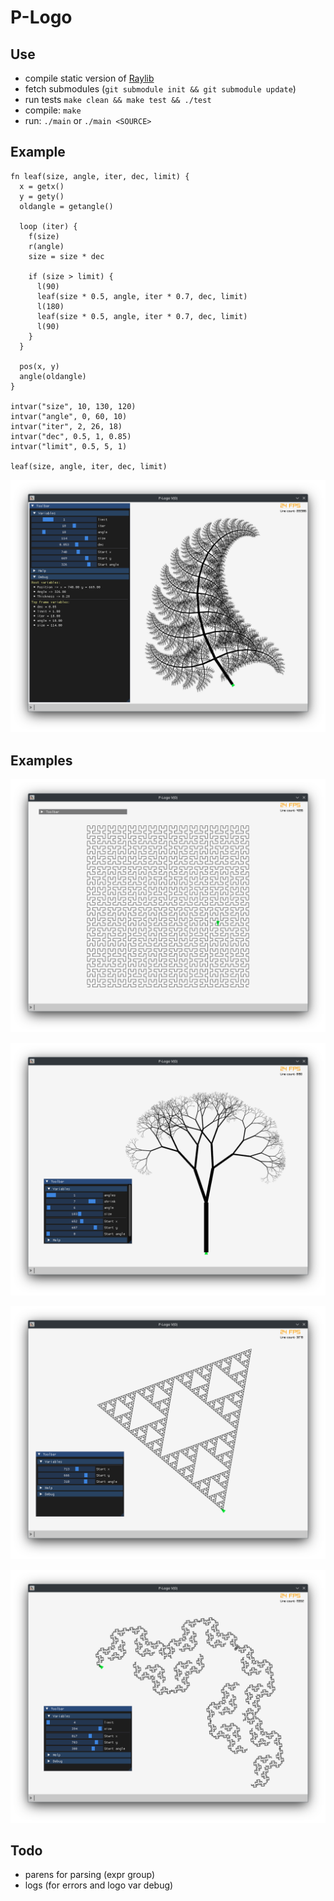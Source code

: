 # P-Logo

## Use

- compile static version of [Raylib](https://github.com/raysan5/raylib/wiki/Working-on-GNU-Linux)
- fetch submodules (`git submodule init && git submodule update`)
- run tests `make clean && make test && ./test`
- compile: `make`
- run: `./main` or `./main <SOURCE>`

## Example

```
fn leaf(size, angle, iter, dec, limit) {
  x = getx()
  y = gety()
  oldangle = getangle()

  loop (iter) {
    f(size)
    r(angle)
    size = size * dec

    if (size > limit) {
      l(90)
      leaf(size * 0.5, angle, iter * 0.7, dec, limit)
      l(180)
      leaf(size * 0.5, angle, iter * 0.7, dec, limit)
      l(90)
    }
  }

  pos(x, y)
  angle(oldangle)
}

intvar("size", 10, 130, 120)
intvar("angle", 0, 60, 10)
intvar("iter", 2, 26, 18)
intvar("dec", 0.5, 1, 0.85)
intvar("limit", 0.5, 5, 1)

leaf(size, angle, iter, dec, limit)
```

![Leaf fractal](./misc/frac_leaf_gen.png)

## Examples

![Hilbert space filling curve](./misc/frac_hilbert.png)

![Tree fractal](./misc/frac_tree_vars.png)

![Triangle fractal](./misc/frac_triangle.png)

![Zigzag fractal](./misc/frac_zigzag.png)

## Todo

- parens for parsing (expr group)
- logs (for errors and logo var debug)
